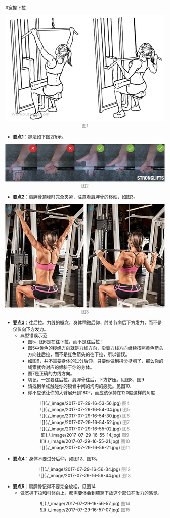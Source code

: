 #宽握下拉

<center>

![](./_image/2017-07-29-16-52-37.jpg)
<font color=grey>图1</font></center>


- **要点1**：握法如下图2所示。

<center>

![](./_image/2017-07-29-16-52-49.jpg)
<font color=grey>图2</font></center>

- **要点2**：肩胛骨顶峰时完全夹紧，注意看肩胛骨的移动，如图3。


<center>

![](./_image/2017-07-29-16-53-42.jpg)
<font color=grey>图3</font></center>

- **要点3**：往后拉。力线的概念，身体稍微后仰，肘关节向后下方发力，而不是仅仅向下方发力。
    - 典型错误示范
        - 图5、图6是在往下拉，而不是往后拉！
        - 图5中黄色的缆绳方向就是力线方向，沿着力线方向继续按照黄色箭头方向往后拉，而不是红色箭头的往下拉，所以错误。
        - 如图6，并不需要身体的过分后仰，只要你做到拼命挺胸了，那么你的绳索就会对应的倾斜于你的身体。
        - 图7是正确的力线方向。
        - 切记，一定要往后拉。肩胛骨往后，下方挤压。见图8、图9
        - 请找到单杠触碰你的锁骨中间的沟沟的感觉。见图10.
        - 你不应该让你的大臂展开到180°，而应该保持在120度这样的角度
<center>
![](./_image/2017-07-29-16-53-56.jpg)
<font color=grey>图4</font></center>

<center>
![](./_image/2017-07-29-16-54-04.jpg)
<font color=grey>图5</font></center>

<center>
![](./_image/2017-07-29-16-54-30.jpg)
<font color=grey>图6</font></center>

<center>
![](./_image/2017-07-29-16-54-52.jpg)
<font color=grey>图7</font></center>

<center>
![](./_image/2017-07-29-16-55-02.jpg)
<font color=grey>图8</font></center>

<center>
![](./_image/2017-07-29-16-55-14.jpg)
<font color=grey>图9</font></center>

<center>
![](./_image/2017-07-29-16-55-21.jpg)
<font color=grey>图10</font></center>


<center>
![](./_image/2017-07-29-16-56-21.jpg)
<font color=grey>图11</font></center>

- **要点4**：身体不要过分后仰，如图12、图13。
<center>
![](./_image/2017-07-29-16-56-34.jpg)
<font color=grey>图12</font></center>

<center>
![](./_image/2017-07-29-16-56-44.jpg)
<font color=grey>图13</font></center>

- **要点5**：肩胛骨记得不要完全放松，见图14
    - 做宽握下拉和引体向上，都需要体会到腋窝下放这个部位在发力的感觉。

<center>
![](./_image/2017-07-29-16-56-57.jpg)
<font color=grey>图14</font></center>

<center>
![](./_image/2017-07-29-16-57-07.jpg)
<font color=grey>图15</font></center>